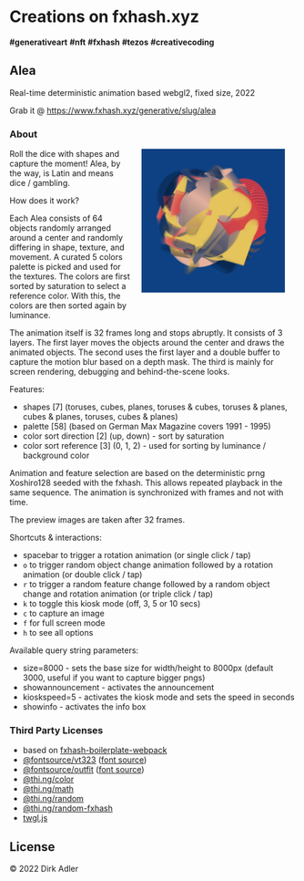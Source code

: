 # Creations on fxhash.xyz

__#generativeart__ __#nft__ __#fxhash__ __#tezos__ __#creativecoding__

## Alea

Real-time deterministic animation based webgl2, fixed size, 2022

Grab it @ https://www.fxhash.xyz/generative/slug/alea

### About

<img src="./public/preview.jpg" align="right" width="50%" style="margin: 0 20px 20px 20px" />

Roll the dice with shapes and capture the moment! 
Alea, by the way, is Latin and means dice / gambling.

How does it work?

Each Alea consists of 64 objects randomly arranged around a center and randomly differing in shape, texture, and movement. A curated 5
colors palette is picked and used for the textures. The colors are first sorted by saturation to select a reference color. With this, the
colors are then sorted again by luminance.

The animation itself is 32 frames long and stops abruptly. It consists of 3 layers. The first layer moves the objects around the center
and draws the animated objects. The second uses the first layer and a double buffer to capture the motion blur based on a depth mask. The
third is mainly for screen rendering, debugging and behind-the-scene looks.

Features:

- shapes [7] (toruses, cubes, planes, toruses & cubes, toruses & planes, cubes & planes, toruses, cubes & planes)
- palette [58] (based on German Max Magazine covers 1991 - 1995)
- color sort direction [2] (up, down) - sort by saturation
- color sort reference [3] (0, 1, 2) - used for sorting by luminance / background color

Animation and feature selection are based on the deterministic prng Xoshiro128 seeded with the fxhash. This allows repeated playback in the
same sequence. The animation is synchronized with frames and not with time.

The preview images are taken after 32 frames.

Shortcuts & interactions:

- spacebar to trigger a rotation animation (or single click / tap)
- `o` to trigger random object change animation followed by a rotation animation (or double click / tap)
- `r` to trigger a random feature change followed by a random object change and rotation animation (or triple click / tap)
- `k` to toggle this kiosk mode (off, 3, 5 or 10 secs)
- `c` to capture an image
- `f` for full screen mode
- `h` to see all options

Available query string parameters:

- size=8000 - sets the base size for width/height to 8000px (default 3000, useful if you want to capture bigger pngs)
- showannouncement - activates the announcement
- kioskspeed=5 - activates the kiosk mode and sets the speed in seconds
- showinfo - activates the info box

### Third Party Licenses

- based on [fxhash-boilerplate-webpack](https://github.com/fxhash/fxhash-webpack-boilerplate)
- [@fontsource/vt323](https://www.npmjs.com/package/@fontsource/vt323) ([font source](https://github.com/phoikoi/VT323))
- [@fontsource/outfit](https://www.npmjs.com/package/@fontsource/outfit) ([font source](https://github.com/Outfitio/Outfit-Fonts/))
- [@thi.ng/color](https://www.npmjs.com/package/@thi.ng/color)
- [@thi.ng/math](https://www.npmjs.com/package/@thi.ng/math)
- [@thi.ng/random](https://www.npmjs.com/package/@thi.ng/random)
- [@thi.ng/random-fxhash](https://www.npmjs.com/package/@thi.ng/random-fxhash)
- [twgl.js](https://www.npmjs.com/package/twgl.js)

## License

© 2022 Dirk Adler